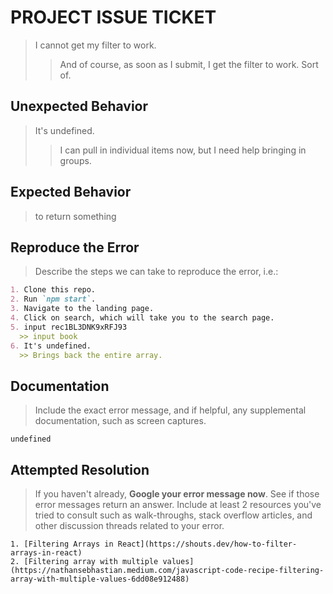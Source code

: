 # PROJECT ISSUE TICKET

> I cannot get my filter to work.
>> And of course, as soon as I submit, I get the filter to work. Sort of.

## Unexpected Behavior

> It's undefined.
>> I can pull in individual items now, but I need help bringing in groups.

## Expected Behavior

> to return something 

## Reproduce the Error

> Describe the steps we can take to reproduce the error, i.e.:

```md
1. Clone this repo.
2. Run `npm start`.
3. Navigate to the landing page.
4. Click on search, which will take you to the search page.
5. input rec1BL3DNK9xRFJ93
  >> input book
6. It's undefined.
  >> Brings back the entire array.
```

## Documentation

> Include the exact error message, and if helpful, any supplemental documentation, such as screen captures.

```
undefined
```

## Attempted Resolution

> If you haven't already, **Google your error message now**. See if those error messages return an answer. Include at least 2 resources you've tried to consult such as walk-throughs, stack overflow articles, and other discussion threads related to your error.

```
1. [Filtering Arrays in React](https://shouts.dev/how-to-filter-arrays-in-react)
2. [Filtering array with multiple values](https://nathansebhastian.medium.com/javascript-code-recipe-filtering-array-with-multiple-values-6dd08e912488)
```

